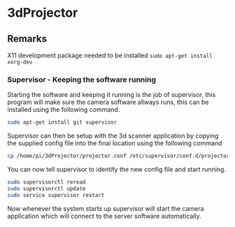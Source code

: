 # 3dProjector

## Remarks

X11 development package needed to be installed
``
sudo apt-get install xorg-dev
``

### Supervisor - Keeping the software running

Starting the software and keeping it running is the job of supervisor, this program will make sure the camera software allways runs, this can be installed using the following command.

```bash
sudo apt-get install git supervisor
```

Supervisor can then be setup with the 3d scanner application by copying the supplied config file into the final location using the following command
```bash
cp /home/pi/3dProjector/projector.conf /etc/supervisor/conf.d/projector.conf
```
You can now tell supervisor to identify the new config file and start running.

```bash
sudo supervisorctl reread
sudo supervisorctl update
sudo service supervisor restart
```
Now whenever the system starts up supervisor will start the camera application which will connect to the server software automatically.

